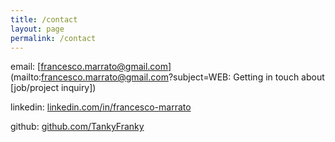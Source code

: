 ```yaml
---
title: /contact
layout: page
permalink: /contact
---
```

<!-- email -->
 email: [francesco.marrato@gmail.com](mailto:francesco.marrato@gmail.com?subject=WEB: Getting in touch about [job/project inquiry])

<!-- linkdin -->
 linkedin: [linkedin.com/in/francesco-marrato](https://www.linkedin.com/in/francesco-marrato/)

<!-- git -->
 github: [github.com/TankyFranky](https://github.com/TankyFranky)